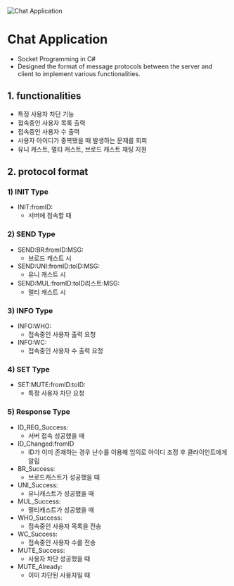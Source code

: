 ![Chat Application](https://github.com/MySprtlty/Chat-Application/assets/89295517/e7aff5d5-4b95-452c-8b3d-e3afa176babd)
# Chat Application
- Socket Programming in C#
- Designed the format of message protocols between the server and client to implement various functionalities.

## 1. functionalities
- 특정 사용자 차단 기능
- 접속중인 사용자 목록 출력
- 접속중인 사용자 수 출력
- 사용자 아이디가 중복됐을 때 발생하는 문제를 회피
- 유니 캐스트, 멀티 캐스트, 브로드 캐스트 채팅 지원

## 2. protocol format
### 1) INIT Type
- INIT:fromID:
  - 서버에 접속할 때

### 2) SEND Type
- SEND:BR:fromID:MSG:
  - 브로드 캐스트 시
- SEND:UNI:fromID:toID:MSG:
  - 유니 캐스트 시
- SEND:MUL:fromID:toID리스트:MSG:
  - 멀티 캐스트 시

### 3) INFO Type
- INFO:WHO:
  - 접속중인 사용자 출력 요청
- INFO:WC:
  - 접속중인 사용자 수 출력 요청

### 4) SET Type
- SET:MUTE:fromID:toID:
  - 특정 사용자 차단 요청

### 5) Response Type
- ID_REG_Success:
  - 서버 접속 성공했을 때
- ID_Changed:fromID
  - ID가 이미 존재하는 경우 난수를 이용해 임의로 아이디 조정 후 클라이언트에게 알림
- BR_Success:
  - 브로드캐스트가 성공했을 때 
- UNI_Success:
  - 유니캐스트가 성공했을 때
- MUL_Success:
  - 멀티캐스트가 성공했을 때
- WHO_Success:
  - 접속중인 사용자 목록을 전송
- WC_Success:
  - 접속중인 사용자 수를 전송
- MUTE_Success:
  - 사용자 차단 성공했을 때
- MUTE_Already:
  - 이미 차단된 사용자일 때
